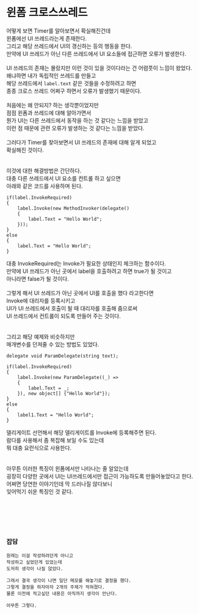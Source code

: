 # 윈폼 크로스쓰레드

어떻게 보면 Timer를 알아보면서 확실해진건데</br>
윈폼에선 UI 쓰레드라는게 존재한다.</br>
그리고 해당 쓰레드에서 UI의 갱신하는 등의 행동을 한다.</br>
만약에 UI 쓰레드가 아닌 다른 쓰레드에서 UI 요소들에 접근하면 오류가 발생한다.</br>
</br>
UI 쓰레드의 존재는 몰랐지만 이런 것이 있을 것이다라는 건 어렴풋이 느낌이 왔었다.</br>
왜냐하면 내가 독립적인 쓰레드를 만들고</br>
 해당 쓰레드에서 `label.text` 같은 것들을 수정하려고 하면</br>
종종 크로스 쓰레드 어쩌구 하면서 오류가 발생했기 때문이다.</br>
</br>
처음에는 왜 안되지? 하는 생각뿐이었지만</br>
점점 윈폼과 쓰레드에 대해 알아가면서</br>
뭔가 UI는 다른 쓰레드에서 동작을 하는 것 같다는 느낌을 받았고</br>
이런 점 때문에 관련 오류가 발생하는 것 같다는 느낌을 받았다.</br>
</br>
그러다가 Timer를 찾아보면서 UI 쓰레드의 존재에 대해 알게 되었고</br>
확실해진 것이다.</br>
</br>
</br>
이것에 대한 해결방법은 간단하다.</br>
대충 다른 쓰레드에서 UI 요소를 컨트롤 하고 싶으면</br>
아래와 같은 코드를 사용하며 된다.

```
if(label.InvokeRequired)
{
    label.Invoke(new MethodInvoker(delegate()
    {
        label.Text = "Hello World";
    }));
}
else
{
    label.Text = "Hello World";
}
```
대충 InvokeRequired는 Invoke가 필요한 상태인지 체크하는 함수이다.</br>
만약에 UI 쓰레드가 아닌 곳에서 label을 호출하려고 하면 true가 될 것이고</br>
아니라면 false가 될 것이다.</br>
</br>
그렇게 해서 UI 쓰레드가 아닌 곳에서 UI를 호출을 했다 라고한다면</br>
Invoke에 대리자를 등록시키고</br>
UI가 UI 쓰레드에서 호출이 될 때 대리자를 호출해 줌으로써</br>
UI 쓰레드에서 컨트롤이 되도록 만들어 주는 것이다.</br>
</br>
</br>
그리고 해당 예제와 비슷하지만</br>
매개변수를 던져줄 수 있는 방법도 있었다.</br>

```
delegate void ParamDelegate(string text);

if(label.InvokeRequired)
{
    label.Invoke(new ParamDelegate((_) => 
    {
        label.Text = _;
    }), new object[] {"Hello World"});
}
else
{
    label1.Text = "Hello World";
}
```

델리게이트 선언해서 해당 델리게이트를 Invoke에 등록해주면 된다.</br>
람다를 사용해서 좀 복잡해 보일 수도 있는데</br>
뭐 대충 요런식으로 사용한다.</br>
</br>
</br>
아무튼 이러한 특징이 윈폼에서만 나타나는 줄 알았는데</br>
굉장히 다양한 곳에서 UI는 UI쓰레드에서만 접근이 가능하도록 만들어놓았다고 한다.</br>
어쩌면 당연한 이야기인데 막 드러나질 않다보니</br>
잊어먹기 쉬운 특징인 것 같다.</br>
</br>
</br>
</br>
</br>
</br>
### 잡담

```
원래는 이걸 작성하려던게 아니고
작성하고 싶었던게 있었는데
도저히 생각이 나질 않았다.

그래서 결국 생각이 나면 일단 메모를 해놓기로 결정을 했다.
그렇게 결정을 하자마자 2개의 주제가 적혀졌다.
물론 이전에 적고싶던 내용은 아직까지 생각이 안난다.

아무튼 그렇다.
```